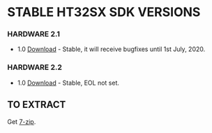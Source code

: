 # STABLE HT32SX SDK VERSIONS

### HARDWARE 2.1

* 1.0 [Download](./2.1_1.0.7z) - Stable, it will receive bugfixes until 1st July, 2020.

### HARDWARE 2.2

* 1.0 [Download](./2.2_1.0.7z) - Stable, EOL not set.


## TO EXTRACT

Get [7-zip](https://www.7-zip.org/).
